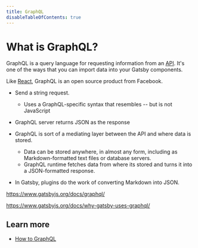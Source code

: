 ```yaml
---
title: GraphQL
disableTableOfContents: true
---
```


# What is GraphQL?

GraphQL is a query language for requesting information from an [API](/docs/glossary#api). It's one of the ways that you can import data into your Gatsby components.

Like [React](/docs/glossary/react.md), GraphQL is an open source product from Facebook.



* Send a string request.

  * Uses a GraphQL-specific syntax that resembles -- but is not JavaScript

* GraphQL server returns JSON as the response

* GraphQL is sort of a mediating layer between the API and where data is stored.

  * Data can be stored anywhere, in almost any form, including as Markdown-formatted text files or database servers.
  * GraphQL runtime fetches data from where its stored and turns it into a JSON-formatted response.
* In Gatsby, plugins do the work of converting Markdown into JSON.
  
  



https://www.gatsbyjs.org/docs/graphql/

https://www.gatsbyjs.org/docs/why-gatsby-uses-graphql/



## Learn more

* [How to GraphQL](https://www.howtographql.com/)

